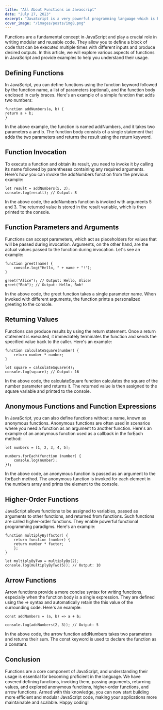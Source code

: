 ```yaml
---
title: "All About Functions in Javascript"
date: "July 27, 2023"
excerpt: "JavaScript is a very powerful programming language which is high level JavaScript framework for building web applications"
cover_image: "/images/posts/img8.png"
---
```


Functions are a fundamental concept in JavaScript and play a crucial role in writing modular and reusable code. They allow you to define a block of code that can be executed multiple times with different inputs and produce desired outputs. In this article, we will explore various aspects of functions in JavaScript and provide examples to help you understand their usage.


## Defining Functions


In JavaScript, you can define functions using the function keyword followed by the function name, a list of parameters (optional), and the function body enclosed in curly braces. Here's an example of a simple function that adds two numbers:

    function addNumbers(a, b) {
    return a + b;
    }


In the above example, the function is named addNumbers, and it takes two parameters a and b. The function body consists of a single statement that adds the two parameters and returns the result using the return keyword.

## Function Invocation

To execute a function and obtain its result, you need to invoke it by calling its name followed by parentheses containing any required arguments. Here's how you can invoke the addNumbers function from the previous example:

    let result = addNumbers(5, 3);
    console.log(result); // Output: 8


In the above code, the addNumbers function is invoked with arguments 5 and 3. The returned value is stored in the result variable, which is then printed to the console.

## Function Parameters and Arguments

Functions can accept parameters, which act as placeholders for values that will be passed during invocation. Arguments, on the other hand, are the actual values passed to the function during invocation. Let's see an example:


    function greet(name) {
        console.log("Hello, " + name + "!");
    }

    greet("Alice"); // Output: Hello, Alice!
    greet("Bob"); // Output: Hello, Bob!

In the above code, the greet function takes a single parameter name. When invoked with different arguments, the function prints a personalized greeting to the console.

## Returning Values

Functions can produce results by using the return statement. Once a return statement is executed, it immediately terminates the function and sends the specified value back to the caller. Here's an example:

    function calculateSquare(number) {
        return number * number;
    }

    let square = calculateSquare(4);
    console.log(square); // Output: 16

In the above code, the calculateSquare function calculates the square of the number parameter and returns it. The returned value is then assigned to the square variable and printed to the console.

## Anonymous Functions and Function Expressions

In JavaScript, you can also define functions without a name, known as anonymous functions. Anonymous functions are often used in scenarios where you need a function as an argument to another function. Here's an example of an anonymous function used as a callback in the forEach method:

    let numbers = [1, 2, 3, 4, 5];

    numbers.forEach(function (number) {
        console.log(number);
    });


In the above code, an anonymous function is passed as an argument to the forEach method. The anonymous function is invoked for each element in the numbers array and prints the element to the console.

## Higher-Order Functions

JavaScript allows functions to be assigned to variables, passed as arguments to other functions, and returned from functions. Such functions are called higher-order functions. They enable powerful functional programming paradigms. Here's an example:

    function multiplyBy(factor) {
        return function (number) {
        return number * factor;
        };
    }

    let multiplyByTwo = multiplyBy(2);
    console.log(multiplyByTwo(5)); // Output: 10

## Arrow Functions

Arrow functions provide a more concise syntax for writing functions, especially when the function body is a single expression. They are defined using the => syntax and automatically retain the this value of the surrounding code. Here's an example:

    const addNumbers = (a, b) => a + b;

    console.log(addNumbers(2, 3)); // Output: 5

In the above code, the arrow function addNumbers takes two parameters and returns their sum. The const keyword is used to declare the function as a constant.

## Conclusion

Functions are a core component of JavaScript, and understanding their usage is essential for becoming proficient in the language. We have covered defining functions, invoking them, passing arguments, returning values, and explored anonymous functions, higher-order functions, and arrow functions. Armed with this knowledge, you can now start building more efficient and modular JavaScript code, making your applications more maintainable and scalable. Happy coding!